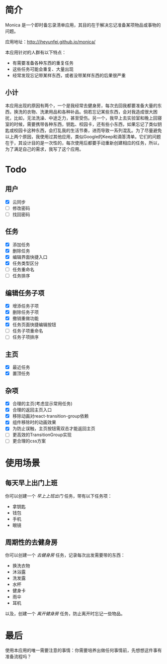 # 简介


Monica 是一个即时备忘录清单应用，其目的在于解决忘记准备某项物品或事物的问题。

应用地址：http://iheyunfei.github.io/monica/

本应用针对的人群有以下特点：

- 有需要准备各种东西的重复任务
- 这些任务可能会重复、大量出现
- 经常发现忘记带某样东西，或者没带某样东西的后果很严重

## 小计

本应用出现的原因有两个，一个是我经常去健身房，每次去回我都要准备大量的东西，换洗的衣物、洗漱用品和各种补品。倘若忘记某些东西，会对我造成很大困扰，比如，无法洗澡、中途乏力，甚至受伤。另一个，我早上去实验室和晚上回寝室的时候，需要携带各种东西，钥匙、校园卡，还有些小东西，如果忘记了类似钥匙或校园卡这种东西，会打乱我的生活节奏，进而导致一系列混乱。为了尽量避免以上两个原因，我使用过其他应用，类似Google的Keep和滴答清单。它们的问题在于，其设计目的是一次性的，每次使用后都要手动重新创建相应的任务，所以，为了满足自己的需求，我写了这个应用。

# Todo

## 用户

- [x] 云同步
- [ ] 修改密码
- [ ] 找回密码

## 任务

- [x] 添加任务
- [x] 删除任务
- [x] 编辑界面快捷入口
- [x] 任务类型区分
- [ ] 任务重命名
- [ ] 任务排序

## 编辑任务子项

- [x] 增添任务子项
- [x] 删除任务子项
- [x] 撤销重做功能
- [x] 任务页面快捷编辑按钮
- [ ] 任务子项重命名
- [ ] 任务子项排序

## 主页

- [x] 最近任务
- [x] 置顶任务

## 杂项

- [x] 合理的主页(考虑显示常用任务)
- [x] 合理的返回主页入口
- [x] 移除动画对react-transition-group依赖
- [x] 组件移除时的动画效果
- [x] 为防止误触，主页按钮需双击才能返回主页
- [ ] 更高效的TransitionGroup实现
- [ ] 更合理的css方案

# 使用场景

## 每天早上出门上班

你可以创建一个 _早上上班出门_ 任务，带有以下任务项：

- 拿钥匙
- 钱包
- 手机
- 眼镜

## 周期性的去健身房

你可以创建一个 _去健身房_ 任务，记录每次出发需要带的东西：

- 换洗衣物
- 沐浴露
- 洗发露
- 水杯
- 健身卡
- 雨伞
- 耳机

以及，创建一个 _离开健身房_ 任务，防止离开时忘记一些物品。

# 最后

使用本应用的唯一需要注意的事情：你需要培养出做任何事情前，先想想这件事有准备流程吗？
